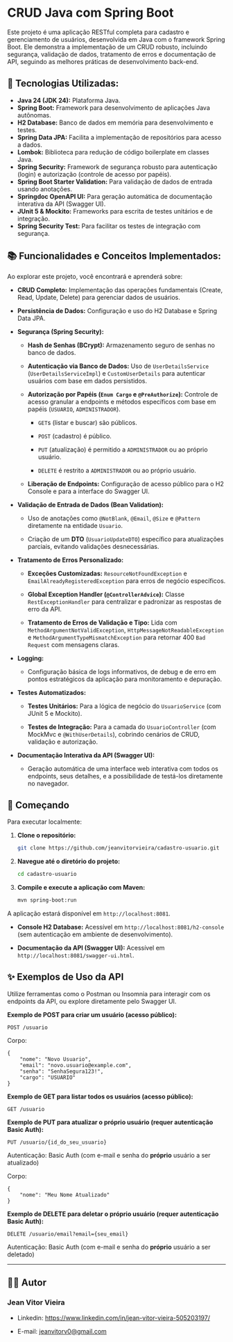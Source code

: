 # CRUD Java com Spring Boot

Este projeto é uma aplicação RESTful completa para cadastro e gerenciamento de usuários, desenvolvida em Java com o framework Spring Boot. Ele demonstra a implementação de um CRUD robusto, incluindo segurança, validação de dados, tratamento de erros e documentação de API, seguindo as melhores práticas de desenvolvimento back-end.
## 🔧 Tecnologias Utilizadas:

* **Java 24 (JDK 24):** Plataforma Java.
* **Spring Boot:** Framework para desenvolvimento de aplicações Java autônomas.
* **H2 Database:** Banco de dados em memória para desenvolvimento e testes.
* **Spring Data JPA:** Facilita a implementação de repositórios para acesso a dados.
* **Lombok:** Biblioteca para redução de código boilerplate em classes Java.
* **Spring Security:** Framework de segurança robusto para autenticação (login) e autorização (controle de acesso por papéis).
* **Spring Boot Starter Validation:** Para validação de dados de entrada usando anotações.
* **Springdoc OpenAPI UI:** Para geração automática de documentação interativa da API (Swagger UI).
* **JUnit 5 & Mockito:** Frameworks para escrita de testes unitários e de integração.
* **Spring Security Test:** Para facilitar os testes de integração com segurança.

## 📚 Funcionalidades e Conceitos Implementados:

Ao explorar este projeto, você encontrará e aprenderá sobre:

* **CRUD Completo:** Implementação das operações fundamentais (Create, Read, Update, Delete) para gerenciar dados de usuários.

* **Persistência de Dados:** Configuração e uso do H2 Database e Spring Data JPA.

* **Segurança (Spring Security):**
  - **Hash de Senhas (BCrypt):** Armazenamento seguro de senhas no banco de dados.

  - **Autenticação via Banco de Dados:** Uso de `UserDetailsService` (`UserDetailsServiceImpl`) e `CustomUserDetails` para autenticar usuários com base em dados persistidos.

  - **Autorização por Papéis (`Enum Cargo` e `@PreAuthorize`):** Controle de acesso granular a endpoints e métodos específicos com base em papéis (`USUARIO`, `ADMINISTRADOR`).

    - `GET`s (listar e buscar) são públicos.

    - `POST` (cadastro) é público.

    - `PUT` (atualização) é permitido a `ADMINISTRADOR` ou ao próprio usuário.

    - `DELETE` é restrito a `ADMINISTRADOR` ou ao próprio usuário.

  - **Liberação de Endpoints:** Configuração de acesso público para o H2 Console e para a interface do Swagger UI.

* **Validação de Entrada de Dados (Bean Validation):**

  - Uso de anotações como `@NotBlank`, `@Email`, `@Size` e `@Pattern` diretamente na entidade `Usuario`.

  - Criação de um **DTO** (`UsuarioUpdateDTO`) específico para atualizações parciais, evitando validações desnecessárias.

* **Tratamento de Erros Personalizado:**

  - **Exceções Customizadas:** `ResourceNotFoundException` e `EmailAlreadyRegisteredException` para erros de negócio específicos.

  - **Global Exception Handler (`@ControllerAdvice`):** Classe `RestExceptionHandler` para centralizar e padronizar as respostas de erro da API.

  - **Tratamento de Erros de Validação e Tipo:** Lida com `MethodArgumentNotValidException`, `HttpMessageNotReadableException` e `MethodArgumentTypeMismatchException` para retornar 400 `Bad Request` com mensagens claras.

* **Logging:**

  - Configuração básica de logs informativos, de debug e de erro em pontos estratégicos da aplicação para monitoramento e depuração.

* **Testes Automatizados:**

  - **Testes Unitários:** Para a lógica de negócio do `UsuarioService` (com JUnit 5 e Mockito).

  - **Testes de Integração:** Para a camada do `UsuarioController` (com MockMvc e `@WithUserDetails`), cobrindo cenários de CRUD, validação e autorização.

* **Documentação Interativa da API (Swagger UI):**

  - Geração automática de uma interface web interativa com todos os endpoints, seus detalhes, e a possibilidade de testá-los diretamente no navegador.

## 🚀 Começando

Para executar localmente:

1.  **Clone o repositório:**

    ```bash
    git clone https://github.com/jeanvitorvieira/cadastro-usuario.git
    ```
2.  **Navegue até o diretório do projeto:**
   
    ```bash
    cd cadastro-usuario
    ```
3.  **Compile e execute a aplicação com Maven:**
   
    ```bash
    mvn spring-boot:run
    ```

A aplicação estará disponível em `http://localhost:8081`.

 * **Console H2 Database:** Acessível em `http://localhost:8081/h2-console` (sem autenticação em ambiente de desenvolvimento).

 * **Documentação da API (Swagger UI):** Acessível em `http://localhost:8081/swagger-ui.html`.

## ✨ Exemplos de Uso da API
Utilize ferramentas como o Postman ou Insomnia para interagir com os endpoints da API, ou explore diretamente pelo Swagger UI.

**Exemplo de POST para criar um usuário (acesso público):**

`POST /usuario`

Corpo:

```
{
    "nome": "Novo Usuario",
    "email": "novo.usuario@example.com",
    "senha": "SenhaSegura123!",
    "cargo": "USUARIO"
}
```

**Exemplo de GET para listar todos os usuários (acesso público):**

`GET /usuario`

**Exemplo de PUT para atualizar o próprio usuário (requer autenticação Basic Auth):**

`PUT /usuario/{id_do_seu_usuario}`

Autenticação: Basic Auth (com e-mail e senha do **próprio** usuário a ser atualizado)

Corpo:

```
{
    "nome": "Meu Nome Atualizado"
}
```

**Exemplo de DELETE para deletar o próprio usuário (requer autenticação Basic Auth):**

`DELETE /usuario/email?email={seu_email}`

Autenticação: Basic Auth (com e-mail e senha do **próprio** usuário a ser deletado)

---

## 👨‍💻 Autor
### Jean Vitor Vieira
* Linkedin:
https://www.linkedin.com/in/jean-vitor-vieira-505203197/

* E-mail:
jeanvitorv0@gmail.com
